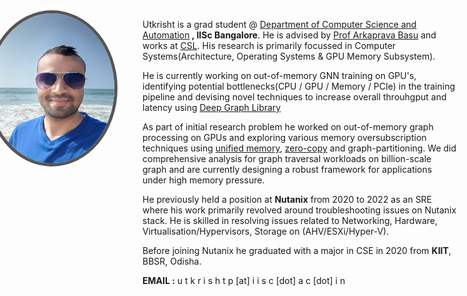 <img width="200" height="240" src="profile.jpg" style="float: left; margin: 0px 20px 0px -250px; border-radius: 50%;  border: 5px solid #555;">

Utkrisht is a grad student @ [Department of Computer Science and Automation](https://www.csa.iisc.ac.in/)<b> , IISc Bangalore</b>. He is advised by [Prof Arkaprava Basu](https://www.csa.iisc.ac.in/~arkapravab/index.html) and works at [CSL](https://csl.csa.iisc.ac.in/). His research is primarily focussed in Computer Systems(Architecture, Operating Systems & GPU Memory Subsystem).

He is currently working on out-of-memory GNN training on GPU's, identifying potential bottlenecks(CPU / GPU / Memory / PCIe) in the training pipeline and devising novel techniques to increase overall throuhgput and latency using [Deep Graph Library](https://github.com/dmlc/dgl)

As part of initial research problem he worked on out-of-memory graph processing on GPUs and exploring various memory oversubscription techniques using [unified memory](https://developer.nvidia.com/blog/maximizing-unified-memory-performance-cuda/), [zero-copy](https://github.com/illinois-impact/EMOGI) and graph-partitioning. We did comprehensive analysis for graph traversal workloads on billion-scale graph and are currently designing a robust framework for applications under high memory pressure.

He previously held a position at <b>Nutanix</b> from 2020 to 2022 as an SRE where his work primarily revolved around troubleshooting issues on Nutanix stack. He is skilled in resolving issues related to Networking, Hardware, Virtualisation/Hypervisors, Storage on (AHV/ESXi/Hyper-V).

Before joining Nutanix he graduated with a major in CSE in 2020 from <b>KIIT</b>, BBSR, Odisha.

<b>EMAIL :</b> u t k r i s h t p [at] i i s c [dot] a c [dot] i n


